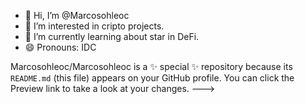 - 👋 Hi, I’m @Marcosohleoc
- 👀 I’m interested in cripto projects.
- 🌱 I’m currently learning about star in DeFi.
- 😄 Pronouns: IDC

Marcosohleoc/Marcosohleoc is a ✨ special ✨ repository because its `README.md` (this file) appears on your GitHub profile.
You can click the Preview link to take a look at your changes.
--->
